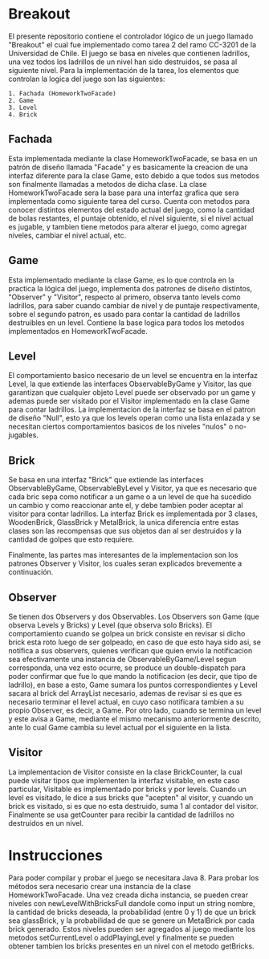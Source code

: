 Breakout
======
  El presente repositorio contiene el controlador lógico de un juego llamado "Breakout" el cual fue implementado como tarea 2 del ramo CC-3201 de la Universidad de Chile.
  El juego se basa en niveles que contienen ladrillos, una vez todos los ladrillos de un nivel han sido destruidos, se pasa al siguiente nivel. Para la implementación de la tarea, los elementos que controlan la logica del juego son las siguientes:
    
    
    1. Fachada (HomeworkTwoFacade)
    2. Game
    3. Level
    4. Brick
    
  
  Fachada
  ------
  Esta implementada mediante la clase HomeworkTwoFacade, se basa en un patrón de diseño llamada "Facade" y es basicamente la creacion de una interfaz diferente para la clase Game, esto debido a que todos sus metodos son finalmente llamadas a metodos de dicha clase. La clase HomeworkTwoFacade sera la base para una interfaz grafica que sera implementada como siguiente tarea del curso. Cuenta con metodos para conocer distintos elementos del estado actual del juego, como la cantidad de bolas restantes, el puntaje obtenido, el nivel siguiente, si el nivel actual es jugable, y tambien tiene metodos para alterar el juego, como agregar niveles, cambiar el nivel actual, etc.
  
  Game
  ------
  Esta implementado mediante la clase Game, es lo que controla en la practica la lógica del juego, implementa dos patrones de diseño distintos, "Observer" y "Visitor", respecto al primero, observa tanto levels como ladrillos, para saber cuando cambiar de nivel y de puntaje respectivamente, sobre el segundo patron, es usado para contar la cantidad de ladrillos destruibles en un level. Contiene la base logica para todos los metodos implementados en HomeworkTwoFacade.
  
  Level
  ------
  El comportamiento basico necesario de un level se encuentra en la interfaz Level, la que extiende las interfaces ObservableByGame y Visitor, las que garantizan que cualquier objeto Level puede ser observado por un game y ademas puede ser visitado por el Visitor implementado en la clase Game para contar ladrillos. La implementacion de la interfaz se basa en el patron de diseño "Null", esto ya que los levels operan como una lista enlazada y se necesitan ciertos comportamientos basicos de los niveles "nulos" o no-jugables. 
  
  Brick
  ------
  Se basa en una interfaz "Brick" que extiende las interfaces ObservableByGame, ObservableByLevel y Visitor, ya que es necesario que cada bric sepa como notificar a un game o a un level de que ha sucedido un cambio y como reaccionar ante el, y debe tambien poder aceptar al visitor para contar ladrillos. La interfaz Brick es implementada por 3 clases, WoodenBrick, GlassBrick y MetalBrick, la unica diferencia entre estas clases son las recompensas que sus objetos dan al ser destruidos y la cantidad de golpes que esto requiere. 
  
  
  Finalmente, las partes mas interesantes de la implementacion son los patrones Observer y Visitor, los cuales seran explicados brevemente a continuación.
  
  Observer
  ------
  Se tienen dos Observers y dos Observables. Los Observers son Game (que observa Levels y Bricks) y Level (que observa solo Bricks).
  El comportamiento cuando se golpea un brick consiste en revisar si dicho brick esta roto luego de ser golpeado, en caso de que esto haya sido asi, se notifica a sus observers, quienes verifican que quien envio la notificacion sea efectivamente una instancia de ObservableByGame/Level segun corresponda, una vez esto ocurre, se produce un double-dispatch para poder confirmar que fue lo que mando la notificacion (es decir, que tipo de ladrillo), en base a esto, Game sumara los puntos correspondientes y Level sacara al brick del ArrayList necesario, ademas de revisar si es que es necesario terminar el level actual, en cuyo caso notificara tambien a su propio Observer, es decir, a Game.
  Por otro lado, cuando se termina un level y este avisa a Game, mediante el mismo mecanismo anteriormente descrito, ante lo cual Game cambia su level actual por el siguiente en la lista.
  
  Visitor
  ------
  La implementacion de Visitor consiste en la clase BrickCounter, la cual puede visitar tipos que implementen la interfaz visitable, en este caso particular, Visitable es implementado por bricks y por levels. Cuando un level es visitado, le dice a sus bricks que "acepten" al visitor, y cuando un brick es visitado, si es que no esta destruido, suma 1 al contador del visitor. Finalmente se usa getCounter para recibir la cantidad de ladrillos no destruidos en un nivel.

Instrucciones
=======
  Para poder compilar y probar el juego se necesitara Java 8. Para probar los métodos sera necesario crear una instancia de la clase HomeworkTwoFacade. Una vez creada dicha instancia, se pueden crear niveles con newLevelWithBricksFull dandole como input un string nombre, la cantidad de bricks deseada, la probabilidad (entre 0 y 1) de que un brick sea glassBrick, y la probabilidad de que se genere un MetalBrick por cada brick generado. Estos niveles pueden ser agregados al juego mediante los metodos setCurrentLevel o addPlayingLevel y finalmente se pueden obtener tambien los bricks presentes en un nivel con el metodo getBricks.

